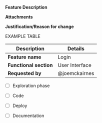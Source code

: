 **Feature Description**


**Attachments**


**Justification/Reason for change**  


<!-- Copy table data from Excel and then paste into website https://www.tablesgenerator.com/markdown_tables to generate 
the table and then paste into this file -->

EXAMPLE TABLE

| **Description**                         | Details                                           |
|-----------------------------------------|---------------------------------------------------|
| **Feature name**                        | Login                                             |
| **Functional section**                  | User Interface                                    |
| **Requested by**                        | @joemckairnes                                     |
 

* [ ] Exploration phase
* [ ] Code
* [ ] Deploy
* [ ] Documentation


